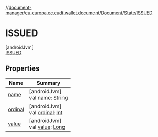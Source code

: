 //[document-manager](../../../../../index.md)/[eu.europa.ec.eudi.wallet.document](../../../index.md)/[Document](../../index.md)/[State](../index.md)/[ISSUED](index.md)

# ISSUED

[androidJvm]\
[ISSUED](index.md)

## Properties

| Name                                                                         | Summary                                                                                                                                                                         |
|------------------------------------------------------------------------------|---------------------------------------------------------------------------------------------------------------------------------------------------------------------------------|
| [name](../-d-e-f-e-r-r-e-d/index.md#-372974862%2FProperties%2F1351694608)    | [androidJvm]<br>val [name](../-d-e-f-e-r-r-e-d/index.md#-372974862%2FProperties%2F1351694608): [String](https://kotlinlang.org/api/latest/jvm/stdlib/kotlin/-string/index.html) |
| [ordinal](../-d-e-f-e-r-r-e-d/index.md#-739389684%2FProperties%2F1351694608) | [androidJvm]<br>val [ordinal](../-d-e-f-e-r-r-e-d/index.md#-739389684%2FProperties%2F1351694608): [Int](https://kotlinlang.org/api/latest/jvm/stdlib/kotlin/-int/index.html)    |
| [value](../value.md)                                                         | [androidJvm]<br>val [value](../value.md): [Long](https://kotlinlang.org/api/latest/jvm/stdlib/kotlin/-long/index.html)                                                          |
